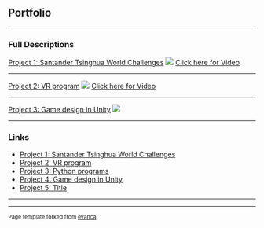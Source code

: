 ## Portfolio

---

### Full Descriptions

[Project 1: Santander Tsinghua World Challenges](/sample_page)
<img src="images/dummy_thumbnail.jpg?raw=true"/>
[Click here for Video](https://www.youtube.com/watch?v=7T8JalsK6ps)

---
[Project 2: VR program](/pdf/sample_presentation.pdf)
<img src="images/dummy_thumbnail.jpg?raw=true"/>
[Click here for Video](https://youtu.be/HvkPRBnp-R8)

---
[Project 3: Game design in Unity](http://example.com/)
<img src="images/dummy_thumbnail.jpg?raw=true"/>

---

### Links

- [Project 1: Santander Tsinghua World Challenges](http://thu-san-world-challenges.org/)
- [Project 2: VR program](https://www.facebook.com/lqlearnvr)
- [Project 3: Python programs](http://example.com/)
- [Project 4: Game design in Unity](http://example.com/)
- [Project 5: Title](http://example.com/)

---




---
<p style="font-size:11px">Page template forked from <a href="https://github.com/evanca/quick-portfolio">evanca</a></p>
<!-- Remove above link if you don't want to attibute -->
